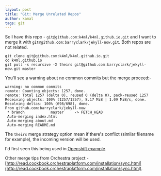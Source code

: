 ```yaml
---
layout: post
title: "Git: Merge Unrelated Repos"
author: kamal
tags: git
---
```


So I have this repo - `git@github.com:k4ml/k4ml.github.io.git` and I want to merge
it with `git@github.com:barryclark/jekyll-now.git`. Both repos are not related.

```
git clone git@github.com:k4ml/k4ml.github.io.git
cd k4ml.github.io
git pull -s recursive -X theirs git@github.com:barryclark/jekyll-now.git master
```

You'll see a warning about no common commits but the merge proceed:-

```
warning: no common commits
remote: Counting objects: 1257, done.
remote: Total 1257 (delta 0), reused 0 (delta 0), pack-reused 1257
Receiving objects: 100% (1257/1257), 8.17 MiB | 1.09 MiB/s, done.
Resolving deltas: 100% (698/698), done.
From github.com:barryclark/jekyll-now
 * branch            master     -> FETCH_HEAD
 Auto-merging index.html
 Auto-merging about.md
 Auto-merging README.md
```

The `theirs` merge strategy option mean if there's conflict (similar filename for example), the incoming
version will be used.

I'd first seen this being used in [Openshift example](https://github.com/openshift/django-example).

Other merge tips from Orchestra project - [http://read.cookbook.orchestraplatform.com/installation/sync.html](http://read.cookbook.orchestraplatform.com/installation/sync.html).
